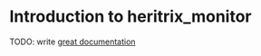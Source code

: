 # Introduction to heritrix_monitor

TODO: write [great documentation](http://jacobian.org/writing/great-documentation/what-to-write/)
